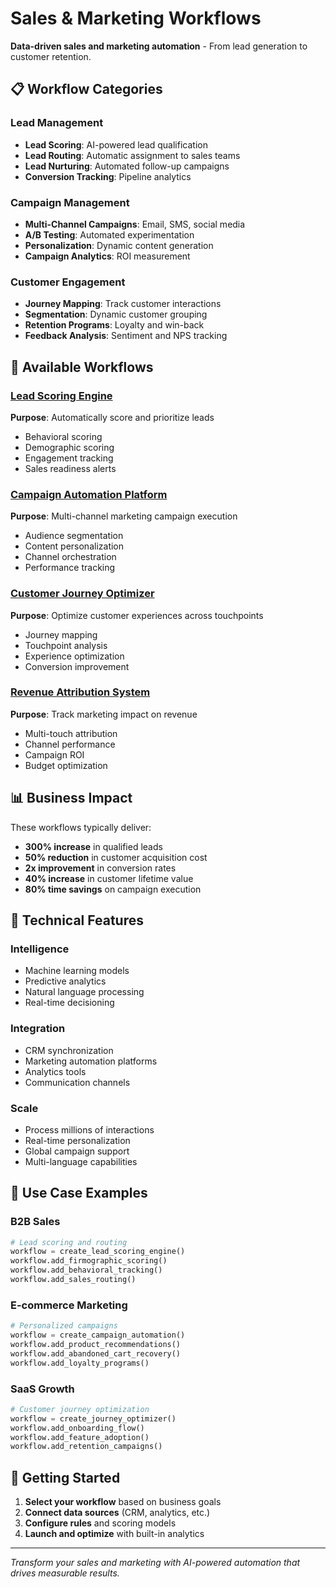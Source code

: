 # Sales & Marketing Workflows

**Data-driven sales and marketing automation** - From lead generation to customer retention.

## 📋 Workflow Categories

### Lead Management
- **Lead Scoring**: AI-powered lead qualification
- **Lead Routing**: Automatic assignment to sales teams
- **Lead Nurturing**: Automated follow-up campaigns
- **Conversion Tracking**: Pipeline analytics

### Campaign Management
- **Multi-Channel Campaigns**: Email, SMS, social media
- **A/B Testing**: Automated experimentation
- **Personalization**: Dynamic content generation
- **Campaign Analytics**: ROI measurement

### Customer Engagement
- **Journey Mapping**: Track customer interactions
- **Segmentation**: Dynamic customer grouping
- **Retention Programs**: Loyalty and win-back
- **Feedback Analysis**: Sentiment and NPS tracking

## 🚀 Available Workflows

### [Lead Scoring Engine](scripts/lead_scoring_engine.py)
**Purpose**: Automatically score and prioritize leads
- Behavioral scoring
- Demographic scoring
- Engagement tracking
- Sales readiness alerts

### [Campaign Automation Platform](scripts/campaign_automation.py)
**Purpose**: Multi-channel marketing campaign execution
- Audience segmentation
- Content personalization
- Channel orchestration
- Performance tracking

### [Customer Journey Optimizer](scripts/customer_journey_optimizer.py)
**Purpose**: Optimize customer experiences across touchpoints
- Journey mapping
- Touchpoint analysis
- Experience optimization
- Conversion improvement

### [Revenue Attribution System](scripts/revenue_attribution.py)
**Purpose**: Track marketing impact on revenue
- Multi-touch attribution
- Channel performance
- Campaign ROI
- Budget optimization

## 📊 Business Impact

These workflows typically deliver:
- **300% increase** in qualified leads
- **50% reduction** in customer acquisition cost
- **2x improvement** in conversion rates
- **40% increase** in customer lifetime value
- **80% time savings** on campaign execution

## 🔧 Technical Features

### Intelligence
- Machine learning models
- Predictive analytics
- Natural language processing
- Real-time decisioning

### Integration
- CRM synchronization
- Marketing automation platforms
- Analytics tools
- Communication channels

### Scale
- Process millions of interactions
- Real-time personalization
- Global campaign support
- Multi-language capabilities

## 🎯 Use Case Examples

### B2B Sales
```python
# Lead scoring and routing
workflow = create_lead_scoring_engine()
workflow.add_firmographic_scoring()
workflow.add_behavioral_tracking()
workflow.add_sales_routing()
```

### E-commerce Marketing
```python
# Personalized campaigns
workflow = create_campaign_automation()
workflow.add_product_recommendations()
workflow.add_abandoned_cart_recovery()
workflow.add_loyalty_programs()
```

### SaaS Growth
```python
# Customer journey optimization
workflow = create_journey_optimizer()
workflow.add_onboarding_flow()
workflow.add_feature_adoption()
workflow.add_retention_campaigns()
```

## 🚦 Getting Started

1. **Select your workflow** based on business goals
2. **Connect data sources** (CRM, analytics, etc.)
3. **Configure rules** and scoring models
4. **Launch and optimize** with built-in analytics

---

*Transform your sales and marketing with AI-powered automation that drives measurable results.*